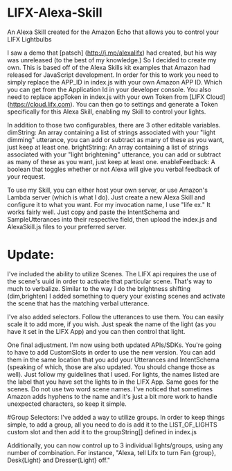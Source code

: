 # LIFX-Alexa-Skill
An Alexa Skill created for the Amazon Echo that allows you to control your LIFX Lightbulbs

I saw a demo that [patsch] (http://j.mp/alexalifx) had created, but his way was unreleased (to the best of my knowledge.) So I decided to create my own. This is based off of the Alexa Skills kit examples that Amazon had released for JavaScript development. In order for this to work you need to simply replace the APP_ID in index.js with your own Amazon APP ID. Which you can get from the Application Id in your developer console. You also need to replace appToken in index.js with your own Token from [LIFX Cloud] (https://cloud.lifx.com). You can then go to settings and generate a Token specifically for this Alexa Skill, enabling my Skill to control your lights.

In addition to those two configurables, there are 3 other editable variables.
dimString: An array containing a list of strings associated with your "light dimming" utterance, you can add or subtract as many of these as you want, just keep at least one.
brightString: An array containing a list of strings associated with your "light brightening" utterance, you can add or subtract as many of these as you want, just keep at least one.
enableFeedback: A boolean that toggles whether or not Alexa will give you verbal feedback of your request.

To use my Skill, you can either host your own server, or use Amazon's Lambda server (which is what I do). Just create a new Alexa Skill and configure it to what you want. For my invocation name, I use "life ex." It works fairly well. Just copy and paste the IntentSchema and SampleUtterances into their respective field, then upload the index.js and AlexaSkill.js files to your preferred server.

# Update:
I've included the ability to utilize Scenes. The LIFX api requires the use of the scene's uuid in order to activate that particular scene. That's way to much to verbalize. Similar to the way I do the brightness shifting (dim,brighten) I added something to query your existing scenes and activate the scene that has the matching verbal utterance. 

I've also added selectors. Follow the utterances to use them. You can easily scale it to add more, if you wish. Just speak the name of the light (as you have it set in the LIFX App) and you can then control that light. 

One final adjustment. I'm now using both updated APIs/SDKs. You're going to have to add CustomSlots in order to use the new version. You can add them in the same location that you add your Utterances and IntentSchema (speaking of which, those are also updated. You should change those as well). Just follow my guidelines that I used. For lights, the names listed are the label that you have set the lights to in the LIFX App. Same goes for the scenes. Do not use two word scene names. I've noticed that sometimes Amazon adds hyphens to the name and it's just a bit more work to handle unexpected characters, so keep it simple. 

#Group Selectors:
I've added a way to utilize groups. In order to keep things simple, to add a group, all you need to do is add it to the LIST_OF_LIGHTS custom slot and then add it to the groupString[] defined in index.js

Additionally, you can now control up to 3 individual lights/groups, using any number of combination. For instance, "Alexa, tell Lifx to turn Fan {group}, Desk{Light} and Dresser{Light} off."

